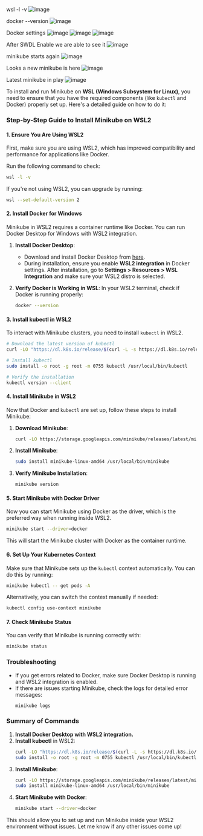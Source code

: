 wsl -l -v
![image](https://github.com/user-attachments/assets/4bb77d01-9f19-4d4f-a4e0-a87638ac1622)


docker --version
![image](https://github.com/user-attachments/assets/8092b59d-5395-49f2-8c7a-53c5bec70e0e)

Docker settings
![image](https://github.com/user-attachments/assets/c350be44-ba1e-4a9e-b229-f632bf05229b)
![image](https://github.com/user-attachments/assets/08672c95-55c8-47ea-b440-1ca6b5cd53ac)
![image](https://github.com/user-attachments/assets/78fc78fb-36f1-46c1-b0cb-95b01870202a)


After SWDL Enable we are able to see it
![image](https://github.com/user-attachments/assets/69a6dde5-797c-4863-b2ca-323e1a8a98ed)


minikube starts again
![image](https://github.com/user-attachments/assets/9e13b597-dbd9-41ef-a4db-e197e118a222)

Looks a new minikube is here
![image](https://github.com/user-attachments/assets/98144511-0bf2-4bc4-87b2-e3ccda30b018)

Latest minikube in play
![image](https://github.com/user-attachments/assets/e79285c9-3d9a-470b-8f30-2519d61a8cd0)

To install and run Minikube on **WSL (Windows Subsystem for Linux)**, you need to ensure that you have the required components (like `kubectl` and Docker) properly set up. Here's a detailed guide on how to do it:

### Step-by-Step Guide to Install Minikube on WSL2

#### 1. Ensure You Are Using WSL2
First, make sure you are using WSL2, which has improved compatibility and performance for applications like Docker.

Run the following command to check:
```bash
wsl -l -v
```
If you're not using WSL2, you can upgrade by running:
```bash
wsl --set-default-version 2
```

#### 2. Install Docker for Windows
Minikube in WSL2 requires a container runtime like Docker. You can run Docker Desktop for Windows with WSL2 integration.

1. **Install Docker Desktop**:
   - Download and install Docker Desktop from [here](https://www.docker.com/products/docker-desktop/).
   - During installation, ensure you enable **WSL2 integration** in Docker settings. After installation, go to **Settings > Resources > WSL Integration** and make sure your WSL2 distro is selected.

2. **Verify Docker is Working in WSL**:
   In your WSL2 terminal, check if Docker is running properly:
   ```bash
   docker --version
   ```

#### 3. Install kubectl in WSL2

To interact with Minikube clusters, you need to install `kubectl` in WSL2.

```bash
# Download the latest version of kubectl
curl -LO "https://dl.k8s.io/release/$(curl -L -s https://dl.k8s.io/release/stable.txt)/bin/linux/amd64/kubectl"

# Install kubectl
sudo install -o root -g root -m 0755 kubectl /usr/local/bin/kubectl

# Verify the installation
kubectl version --client
```

#### 4. Install Minikube in WSL2

Now that Docker and `kubectl` are set up, follow these steps to install Minikube:

1. **Download Minikube**:
   ```bash
   curl -LO https://storage.googleapis.com/minikube/releases/latest/minikube-linux-amd64
   ```

2. **Install Minikube**:
   ```bash
   sudo install minikube-linux-amd64 /usr/local/bin/minikube
   ```

3. **Verify Minikube Installation**:
   ```bash
   minikube version
   ```

#### 5. Start Minikube with Docker Driver

Now you can start Minikube using Docker as the driver, which is the preferred way when running inside WSL2.

```bash
minikube start --driver=docker
```

This will start the Minikube cluster with Docker as the container runtime.

#### 6. Set Up Your Kubernetes Context

Make sure that Minikube sets up the `kubectl` context automatically. You can do this by running:

```bash
minikube kubectl -- get pods -A
```

Alternatively, you can switch the context manually if needed:
```bash
kubectl config use-context minikube
```

#### 7. Check Minikube Status

You can verify that Minikube is running correctly with:

```bash
minikube status
```

### Troubleshooting

- If you get errors related to Docker, make sure Docker Desktop is running and WSL2 integration is enabled.
- If there are issues starting Minikube, check the logs for detailed error messages:
  ```bash
  minikube logs
  ```

### Summary of Commands
1. **Install Docker Desktop with WSL2 integration.**
2. **Install kubectl** in WSL2:
   ```bash
   curl -LO "https://dl.k8s.io/release/$(curl -L -s https://dl.k8s.io/release/stable.txt)/bin/linux/amd64/kubectl"
   sudo install -o root -g root -m 0755 kubectl /usr/local/bin/kubectl
   ```
3. **Install Minikube**:
   ```bash
   curl -LO https://storage.googleapis.com/minikube/releases/latest/minikube-linux-amd64
   sudo install minikube-linux-amd64 /usr/local/bin/minikube
   ```
4. **Start Minikube with Docker**:
   ```bash
   minikube start --driver=docker
   ```

This should allow you to set up and run Minikube inside your WSL2 environment without issues. Let me know if any other issues come up!


